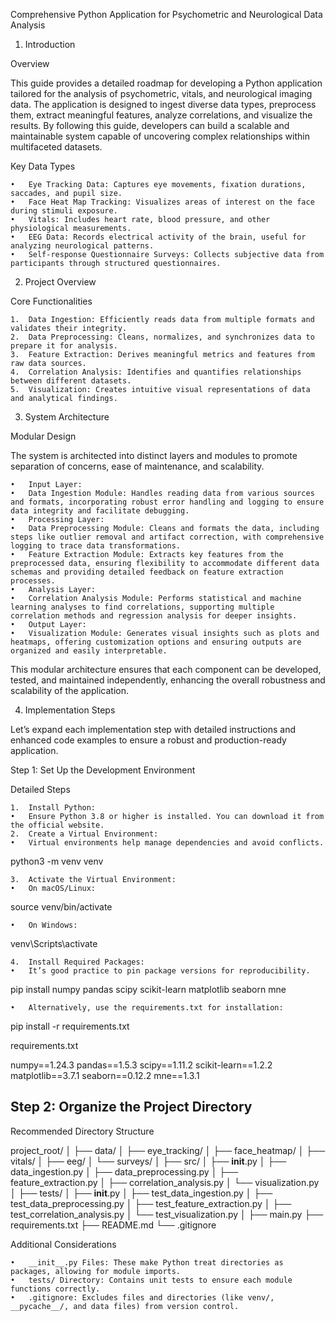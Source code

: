 Comprehensive Python Application for Psychometric and Neurological Data Analysis

1. Introduction

Overview

This guide provides a detailed roadmap for developing a Python application tailored for the analysis of psychometric, vitals, and neurological imaging data. The application is designed to ingest diverse data types, preprocess them, extract meaningful features, analyze correlations, and visualize the results. By following this guide, developers can build a scalable and maintainable system capable of uncovering complex relationships within multifaceted datasets.

Key Data Types

	•	Eye Tracking Data: Captures eye movements, fixation durations, saccades, and pupil size.
	•	Face Heat Map Tracking: Visualizes areas of interest on the face during stimuli exposure.
	•	Vitals: Includes heart rate, blood pressure, and other physiological measurements.
	•	EEG Data: Records electrical activity of the brain, useful for analyzing neurological patterns.
	•	Self-response Questionnaire Surveys: Collects subjective data from participants through structured questionnaires.

2. Project Overview

Core Functionalities

	1.	Data Ingestion: Efficiently reads data from multiple formats and validates their integrity.
	2.	Data Preprocessing: Cleans, normalizes, and synchronizes data to prepare it for analysis.
	3.	Feature Extraction: Derives meaningful metrics and features from raw data sources.
	4.	Correlation Analysis: Identifies and quantifies relationships between different datasets.
	5.	Visualization: Creates intuitive visual representations of data and analytical findings.

3. System Architecture

Modular Design

The system is architected into distinct layers and modules to promote separation of concerns, ease of maintenance, and scalability.

	•	Input Layer:
	•	Data Ingestion Module: Handles reading data from various sources and formats, incorporating robust error handling and logging to ensure data integrity and facilitate debugging.
	•	Processing Layer:
	•	Data Preprocessing Module: Cleans and formats the data, including steps like outlier removal and artifact correction, with comprehensive logging to trace data transformations.
	•	Feature Extraction Module: Extracts key features from the preprocessed data, ensuring flexibility to accommodate different data schemas and providing detailed feedback on feature extraction processes.
	•	Analysis Layer:
	•	Correlation Analysis Module: Performs statistical and machine learning analyses to find correlations, supporting multiple correlation methods and regression analysis for deeper insights.
	•	Output Layer:
	•	Visualization Module: Generates visual insights such as plots and heatmaps, offering customization options and ensuring outputs are organized and easily interpretable.

This modular architecture ensures that each component can be developed, tested, and maintained independently, enhancing the overall robustness and scalability of the application.

4. Implementation Steps

Let’s expand each implementation step with detailed instructions and enhanced code examples to ensure a robust and production-ready application.

Step 1: Set Up the Development Environment

Detailed Steps

	1.	Install Python:
	•	Ensure Python 3.8 or higher is installed. You can download it from the official website.
	2.	Create a Virtual Environment:
	•	Virtual environments help manage dependencies and avoid conflicts.

python3 -m venv venv


	3.	Activate the Virtual Environment:
	•	On macOS/Linux:

source venv/bin/activate


	•	On Windows:

venv\Scripts\activate


	4.	Install Required Packages:
	•	It’s good practice to pin package versions for reproducibility.

pip install numpy pandas scipy scikit-learn matplotlib seaborn mne

	•	Alternatively, use the requirements.txt for installation:

pip install -r requirements.txt


requirements.txt

numpy==1.24.3
pandas==1.5.3
scipy==1.11.2
scikit-learn==1.2.2
matplotlib==3.7.1
seaborn==0.12.2
mne==1.3.1



## Step 2: Organize the Project Directory

Recommended Directory Structure

project_root/
│
├── data/
│   ├── eye_tracking/
│   ├── face_heatmap/
│   ├── vitals/
│   ├── eeg/
│   └── surveys/
│
├── src/
│   ├── __init__.py
│   ├── data_ingestion.py
│   ├── data_preprocessing.py
│   ├── feature_extraction.py
│   ├── correlation_analysis.py
│   └── visualization.py
│
├── tests/
│   ├── __init__.py
│   ├── test_data_ingestion.py
│   ├── test_data_preprocessing.py
│   ├── test_feature_extraction.py
│   ├── test_correlation_analysis.py
│   └── test_visualization.py
│
├── main.py
├── requirements.txt
├── README.md
└── .gitignore

Additional Considerations

	•	__init__.py Files: These make Python treat directories as packages, allowing for module imports.
	•	tests/ Directory: Contains unit tests to ensure each module functions correctly.
	•	.gitignore: Excludes files and directories (like venv/, __pycache__/, and data files) from version control.
